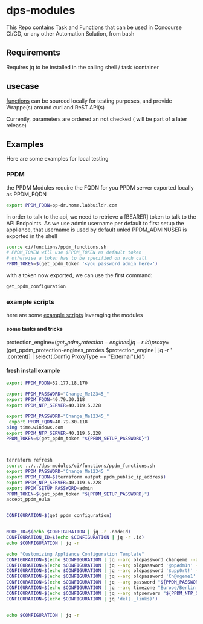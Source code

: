 # dps-modules

This Repo contains Task and Functions that can be used in Concourse CI/CD, or any other Automation Solution, from bash

## Requirements
Requires jq to be installed in the calling shell / task /container

## usecase

[functions](./ci/functions) can be sourced locally for testing purposes, and provide Wrappe(s) around curl and ReST API(s)

Currently, parameters are ordered an not checked ( will be part of a later release)

## Examples

Here are some examples for local testing

### PPDM

the PPDM Modules require the FQDN for you PPDM server exported locally as PPDM_FQDN

```bash
export PPDM_FQDN=pp-dr.home.labbuildr.com
```

in order to talk to the api, we need to retrieve a [BEARER] token to talk to the API Endpoints. As we use admin username per default to first setup the appliance, that username is used by default unled PPDM_ADMINUSER is exported in the shell
```bash
source ci/functions/ppdm_functions.sh
# PPDM_TOKEN will use $PPDM_TOKEN as default token
# otherwise a token has to be specified on each call
PPDM_TOKEN=$(get_ppdm_token '<you password admin here>')
```

with a token now exported, we can use the first command:

```bash
get_ppdm_configuration
```

### example scripts

here are some [example scripts](./ci/scripts) leveraging the modules


#### some tasks and tricks

protection_engine=$(get_ppdm_protection-engines | jq -r .id)
proxy=$(get_ppdm_protection-engines_proxies $protection_engine  | jq -r ' .content[] | select(.Config.ProxyType == "External").Id')




#### fresh install example
```bash
export PPDM_FQDN=52.177.18.170

export PPDM_PASSWORD="Change_Me12345_"
export PPDM_FQDN=40.79.30.118
export PPDM_NTP_SERVER=40.119.6.228

export PPDM_PASSWORD="Change_Me12345_"
 export PPDM_FQDN=40.79.30.118
ping time.windows.com
export PPDM_NTP_SERVER=40.119.6.228
PPDM_TOKEN=$(get_ppdm_token "${PPDM_SETUP_PASSWORD}")



terraform refresh 
source ../../dps-modules/ci/functions/ppdm_functions.sh
export PPDM_PASSWORD="Change_Me12345_"
export PPDM_FQDN=$(terraform output ppdm_public_ip_address)
export PPDM_NTP_SERVER=40.119.6.228
export PPDM_SETUP_PASSWORD=admin
PPDM_TOKEN=$(get_ppdm_token "${PPDM_SETUP_PASSWORD}")
accept_ppdm_eula


CONFIGURATION=$(get_ppdm_configuration)


NODE_ID=$(echo $CONFIGURATION | jq -r .nodeId)  
CONFIGURATION_ID=$(echo $CONFIGURATION | jq -r .id)
echo $CONFIGURATION | jq -r

echo "Customizing Appliance Configuration Template"
CONFIGURATION=$(echo $CONFIGURATION | jq --arg oldpassword changeme --arg password "${PPDM_PASSWORD}" '(.osUsers[] | select(.userName == "root").newPassword) |= $password | (.osUsers[] | select(.userName == "root").password) |= $oldpassword')
CONFIGURATION=$(echo $CONFIGURATION | jq --arg oldpassword '@ppAdm1n' --arg password "${PPDM_PASSWORD}" '(.osUsers[] | select(.userName == "admin").newPassword) |= $password | (.osUsers[] | select(.userName == "admin").password) |= $oldpassword')
CONFIGURATION=$(echo $CONFIGURATION | jq --arg oldpassword '$upp0rt!' --arg password "${PPDM_PASSWORD}" '(.osUsers[] | select(.userName == "support").newPassword) |= $password | (.osUsers[] | select(.userName == "support").password) |= $oldpassword')
CONFIGURATION=$(echo $CONFIGURATION | jq --arg oldpassword 'Ch@ngeme1' --arg password "${PPDM_PASSWORD}" '.lockbox.passphrase  |= $oldpassword | .lockbox.newPassphrase  |= $password')
CONFIGURATION=$(echo $CONFIGURATION | jq --arg password "${PPDM_PASSWORD}" '.applicationUserPassword |= $password')
CONFIGURATION=$(echo $CONFIGURATION | jq --arg timezone "Europe/Berlin - Central European Time" '.timeZone |= $timezone')
CONFIGURATION=$(echo $CONFIGURATION | jq --arg ntpservers "${PPDM_NTP_SERVER}" '.ntpServers |= [$ntpservers]')
CONFIGURATION=$(echo $CONFIGURATION | jq 'del(._links)')


echo $CONFIGURATION | jq -r
```
